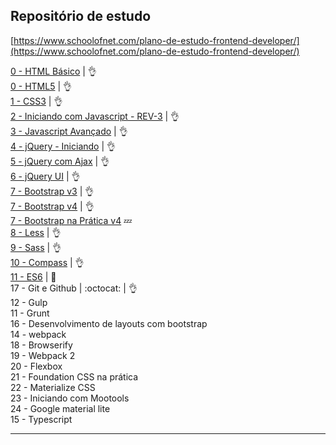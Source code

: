 ## Repositório de estudo

[https://www.schoolofnet.com/plano-de-estudo-frontend-developer/](https://www.schoolofnet.com/plano-de-estudo-frontend-developer/)

[0 - HTML Básico](https://github.com/josemalcher/SchoolOfNet-plano-de-estudo-frontend-developer/tree/master/00-htmlBasico)  | :ok_hand:      
[0 - HTML5](https://github.com/josemalcher/SchoolOfNet-plano-de-estudo-frontend-developer/tree/master/01-HTML5) | :ok_hand:  
[1 - CSS3](https://github.com/josemalcher/SchoolOfNet-plano-de-estudo-frontend-developer/tree/master/02-css3) | :ok_hand:    
[2 - Iniciando com Javascript - REV-3](https://github.com/josemalcher/SchoolOfNet-plano-de-estudo-frontend-developer/tree/master/03-IniciandoComJavascript) | :ok_hand:    
[3 - Javascript Avançado](https://github.com/josemalcher/SchoolOfNet-plano-de-estudo-frontend-developer/tree/master/03-Javascript_Avancado)  | :ok_hand:             
[4 -  jQuery - Iniciando](https://github.com/josemalcher/SchoolOfNet-plano-de-estudo-frontend-developer/tree/master/04-jQuery-Iniciando)     | :ok_hand:                  
[5 -  jQuery com Ajax](https://github.com/josemalcher/SchoolOfNet-plano-de-estudo-frontend-developer/tree/master/05-jQueryComAjax)    | :ok_hand:                                    
[6 -  jQuery UI](https://github.com/josemalcher/SchoolOfNet-plano-de-estudo-frontend-developer/tree/master/06-jQueryUI)       | :ok_hand:    
[7 -  Bootstrap v3](https://github.com/josemalcher/SchoolOfNet-plano-de-estudo-frontend-developer/tree/master/07-Bootstrap)        | :ok_hand:     
[7 -  Bootstrap v4](https://github.com/josemalcher/SchoolOfNet-plano-de-estudo-frontend-developer/tree/master/07-Bootstrap-v4)     | :ok_hand:          
[7 -  Bootstrap na Prática v4](https://github.com/josemalcher/SchoolOfNet-plano-de-estudo-frontend-developer/tree/master/07-Bootstrap-v4-naPratica)   :zzz:   
[8 -  Less](https://github.com/josemalcher/SchoolOfNet-plano-de-estudo-frontend-developer/tree/master/08-Less)      | :ok_hand:          
[9 -  Sass](09-Sass/README.md)     | :ok_hand:           
[10 - Compass](10-Compass/README.md)        | :ok_hand:     
[11 - ES6](11-ES6/README.md)           | :eyes:    
17 - Git e Github | :octocat: | :ok_hand:     
12 - Gulp  
11 - Grunt  
16 - Desenvolvimento de layouts com bootstrap    
14 - webpack      
18 - Browserify   
19 - Webpack 2  
20 - Flexbox   
21 - Foundation CSS na prática      
22 - Materialize CSS    
23 - Iniciando com Mootools    
24 - Google material lite   
15 - Typescript  

---

